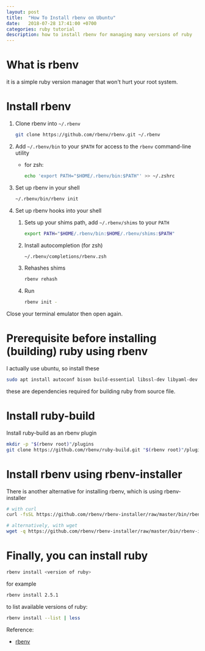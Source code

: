 ```yaml
---
layout: post
title:  "How To Install rbenv on Ubuntu"
date:   2018-07-28 17:41:00 +0700
categories: ruby tutorial
description: how to install rbenv for managing many versions of ruby
---
```


# What is rbenv

it is a simple ruby version manager that won't hurt your root system.

# Install rbenv

1. Clone rbenv into `~/.rbenv`

    ```sh
    git clone https://github.com/rbenv/rbenv.git ~/.rbenv
    ```

2. Add `~/.rbenv/bin` to your `$PATH` for access to the `rbenv` command-line utility

    - for zsh:

        ```sh
        echo 'export PATH="$HOME/.rbenv/bin:$PATH"' >> ~/.zshrc
        ```

3. Set up rbenv in your shell

    ```sh
    ~/.rbenv/bin/rbenv init
    ```

4. Set up rbenv hooks into your shell
    1. Sets up your shims path, add `~/.rbenv/shims` to your `PATH`

         ```sh
         export PATH="$HOME/.rbenv/bin:$HOME/.rbenv/shims:$PATH"
         ```

    2. Install autocompletion (for zsh)

         ```sh
         ~/.rbenv/completions/rbenv.zsh
         ```

    3. Rehashes shims

        ```sh
        rbenv rehash
        ```

    4. Run

         ```sh
         rbenv init -
         ```

Close your terminal emulator then open again.

# Prerequisite before installing (building) ruby using rbenv

I actually use ubuntu, so install these

```sh
sudo apt install autoconf bison build-essential libssl-dev libyaml-dev libreadline6-dev zlib1g-dev libncurses5-dev libffi-dev libgdbm5 libgdbm-dev
```

these are dependencies required for building ruby from source file.

# Install ruby-build

Install ruby-build as an rbenv plugin

```sh
mkdir -p "$(rbenv root)"/plugins
git clone https://github.com/rbenv/ruby-build.git "$(rbenv root)"/plugins/ruby-build
```

# Install rbenv using rbenv-installer

There is another alternative for installing rbenv, which is using rbenv-installer

```sh
# with curl
curl -fsSL https://github.com/rbenv/rbenv-installer/raw/master/bin/rbenv-installer | bash

# alternatively, with wget
wget -q https://github.com/rbenv/rbenv-installer/raw/master/bin/rbenv-installer -O- | bash
```

# Finally, you can install ruby

```sh
rbenv install <version of ruby>
```

for example

```sh
rbenv install 2.5.1
```

to list available versions of ruby:

```sh
rbenv install --list | less
```

Reference:

- [rbenv](https://github.com/rbenv/rbenv)
